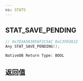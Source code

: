 ```yaml
---
ns: STATS
---
```

## STAT_SAVE_PENDING

```c
// 0x7D3A583856F2C5AC 0xC3FD3822
Any STAT_SAVE_PENDING();
```

```
NativeDB Return Type: BOOL
```

## 返回值

